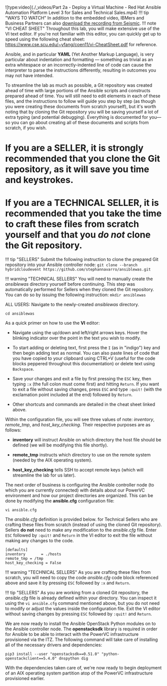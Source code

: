![type:video](./_videos/Part 2a - Deploy a Virtual Machine - Red Hat Ansible Automation Platform Level 3 for Sales and Technical Sales.mp4)
!!! tip "WAYS TO WATCH"
    In addition to the embedded video, IBMers and Business Partners can also <a href="https://ibm.seismic.com/Link/Content/DC3cV2Vm8jFgV8227jV8M3BcGgCV" target="_blank">download the recording from Seismic</a>.
!!! note "VI CHEAT SHEET"
    Throughout this lab, you will make extensive use of the VI text editor. If you're not familiar with this editor, you can quickly get up to speed using the following cheat sheet: <a href="https://www.cse.scu.edu/~yfang/coen11/vi-CheatSheet.pdf" target="_blank">https://www.cse.scu.edu/~yfang/coen11/vi-CheatSheet.pdf</a> for reference.


Ansible, and in particular **YAML** (Yet Another Markup Language), is very particular about indentation and formatting — something as trivial as an extra whitespace or an incorrectly-indented line of code can cause the interpreter to parse the instructions differently, resulting in outcomes you may not have intended.

To streamline the lab as much as possible, a Git repository was created ahead of time with large portions of the Ansible scripts and constructs prepared ahead of time. You will still need to edit elements in each of these files, and the instructions to follow will guide you step by step (as though you were creating these documents from scratch yourself), but it's worth noting that by cloning the Git repository you will be saving yourself a lot of extra typing (and potential debugging). Everything is documented for you— so you can go about creating all of these documents and scripts from scratch, if you wish.

#
# If you are a **SELLER**, it is strongly recommended that you clone the Git repository, as it will save you time and keystrokes.
# If you are a **TECHNICAL SELLER**, it is recommended that you take the time to craft these files from scratch yourself and that you *do not* clone the Git repository.

!!! tip "SELLERS"
    Submit the following instruction to clone the prepared Git repository into your Ansible controller node:
    ```
    git clone --branch hybridcloudevent https://github.com/stephannavarro/ansiblewas.git
    ```

!!! warning "TECHNICAL SELLERS"
    You will need to manually create the *ansiblewas* directory yourself before continuing. This step was automatically performed for Sellers when they cloned the Git repository. You can do so by issuing the following instruction:
    ```
    mkdir ansiblewas
    ```

ALL USERS: Navigate to the newly-created *ansiblewas* directory.
```
cd ansiblewas
```

As a quick primer on how to use the **VI** editor:

- Navigate using the up/down and left/right arrows keys. Hover the blinking indicator over the point in the text you wish to modify.

- To start adding or deleting text, first press the ```I``` (as in "indigo") key and then begin adding text as normal. You can also paste lines of code that you have copied to your clipboard using CTRL+V (useful for the code blocks peppered throughout this documentation) or delete text using ```Backspace```.

- Save your changes and exit a file by first pressing the ```ESC``` key, then typing ```:x``` (the full colon must come first) and hitting ```Return```. If you want to exit a file without saving changes, press ```ESC``` and type ```:quit!``` (with the exclamation point included at the end) followed by ```Return```.

- Other shortcuts and commands are detailed in the cheat sheet linked above.

Within the configuration file, you will see three values of note: *inventory*, *remote_tmp*, and *host_key_checking*. Their respective purposes are as follows:

- **inventory** will instruct Ansible on which directory the host file should be defined (we will be modifying this file shortly).

- **remote_tmp** instructs which directory to use on the remote system (needed by the AIX operating system).

- **host_key_checking** tells SSH to accept remote keys (which will streamline the lab for us later).

The next order of business is configuring the Ansible controller node (to which you are currently connected) with details about our PowerVC environment and how our project directories are organized. This can be done by modifying the **ansible.cfg** configuration file:
```
vi ansible.cfg
```

The *ansible.cfg* definition is provided below. for Technical Sellers who are crafting these files from scratch (instead of using the cloned Git repository). Sellers **do not** need to make any modification to the *ansible.cfg* file. Enter ```ESC``` followed by ```:quit!``` and ```Return``` in the VI editor to exit the file without making any changes to the code.

```
[defaults]
inventory       = ./hosts
remote_tmp = /tmp
host_key_checking = False
```
!!! warning "TECHNICAL SELLERS"
    As you are crafting these files from scratch, you will need to copy the code *ansible.cfg* code block referenced above and save it by pressing ```ESC``` followed by ```:x``` and ```Return```.

!!! tip "SELLERS"
    As you are working from a cloned Git repository, the *ansible.cfg* file is already defined within your directory. You can inspect it using the ```vi ansible.cfg``` command mentioned above, but you do not need to modify or adjust the values inside the configuration file. Exit the VI editor without saving changes by pressing ```ESC``` followed by ```:quit!``` and ```Return```.


We are now ready to install the Ansible OpenStack Python modules on to the Ansible controller node. The **openstacksdk** library is required in order for Ansible to be able to interact with the PowerVC infrastructure provisioned via the ITZ. The following command will take care of installing all of the necessary drivers and dependencies:
```
pip3 install --user "openstacksdk==0.51.0" "python-openstackclient==5.4.0" dnspython dig
```

With the dependencies taken care of, we're now ready to begin deployment of an AIX operating system partition atop of the PowerVC infrastructure provisioned earlier.

